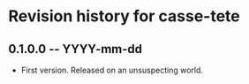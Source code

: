 # Revision history for casse-tete

## 0.1.0.0  -- YYYY-mm-dd

* First version. Released on an unsuspecting world.
